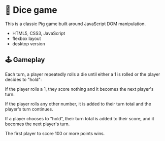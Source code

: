 # 🎲 Dice game

This is a classic Pig game built around JavaScript DOM manipulation.

- HTML5, CSS3, JavaScript
- flexbox layout
- desktop version

## 🕹 Gameplay

Each turn, a player repeatedly rolls a die until either a 1 is rolled or the player decides to "hold":

If the player rolls a 1, they score nothing and it becomes the next player's turn.

If the player rolls any other number, it is added to their turn total and the player's turn continues.

If a player chooses to "hold", their turn total is added to their score, and it becomes the next player's turn.

The first player to score 100 or more points wins.
